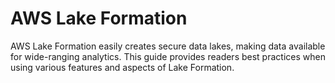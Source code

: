 # AWS Lake Formation

AWS Lake Formation easily creates secure data lakes, making data available for wide-ranging analytics. This guide provides readers best practices when using various features and aspects of Lake Formation.
